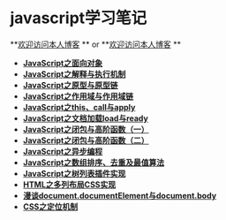 # javascript学习笔记

**[欢迎访问本人博客](http://blog.codingplayboy.com) **
or
**[欢迎访问本人博客](http://note.codingplayboy.com) **

- **[JavaScript之面向对象](https://github.com/codingplayboy/javascript_notes/blob/master/js_object.md)**
- **[JavaScript之解释与执行机制](https://github.com/codingplayboy/javascript_notes/blob/master/js_compileRun.md)**
- **[JavaScript之原型与原型链](https://github.com/codingplayboy/javascript_notes/blob/master/js_prototype.md)**
- **[JavaScript之作用域与作用域链](https://github.com/codingplayboy/javascript_notes/blob/master/js_scope.md)**
- **[JavaScript之this、call与apply](https://github.com/codingplayboy/javascript_notes/blob/master/js_executionContext.md)**
- **[JavaScript之文档加载load与ready](https://github.com/codingplayboy/javascript_notes/blob/master/js_domReady.md)**
- **[JavaScript之闭包与高阶函数（一）](https://github.com/codingplayboy/javascript_notes/blob/master/js_closureFunc.md)**
- **[JavaScript之闭包与高阶函数（二）](https://github.com/codingplayboy/javascript_notes/blob/master/js_func.md)**
- **[JavaScript之异步编程](https://github.com/codingplayboy/javascript_notes/blob/master/js_asynCoding.md)**
- **[JavaScript之数组排序、去重及最值算法](https://github.com/codingplayboy/javascript_notes/blob/master/js_arrAlgortithm.md)**
- **[JavaScript之树列表插件实现](https://github.com/codingplayboy/javascript_notes/blob/master/js_treeview_plugin.md)**
- **[HTML之多列布局CSS实现](https://github.com/codingplayboy/javascript_notes/blob/master/html_columns.md)**
- **[漫谈document.documentElement与document.body](https://github.com/codingplayboy/javascript_notes/blob/master/html_dbody.md)**
- **[CSS之定位机制](https://github.com/codingplayboy/javascript_notes/blob/master/css_position.md)**

